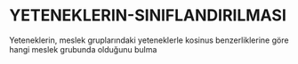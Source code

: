 # YETENEKLERIN-SINIFLANDIRILMASI
Yeteneklerin, meslek gruplarındaki yeteneklerle kosinus benzerliklerine göre hangi meslek grubunda olduğunu bulma
